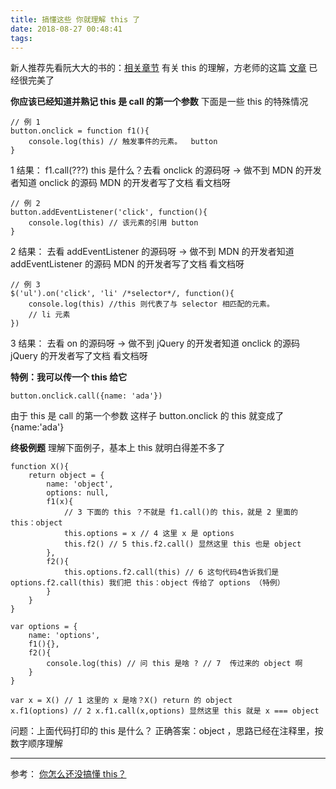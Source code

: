 ```yaml
---
title: 搞懂这些 你就理解 this 了
date: 2018-08-27 00:48:41
tags:
---
```

新人推荐先看阮大大的书的：[相关章节](https://wangdoc.com/javascript/oop/this.html#%E6%B6%B5%E4%B9%89)
有关 this 的理解，方老师的这篇 [文章](https://zhuanlan.zhihu.com/p/23804247) 已经很完美了

**你应该已经知道并熟记 this 是 call 的第一个参数**
下面是一些 this 的特殊情况
```
// 例 1
button.onclick = function f1(){
    console.log(this) // 触发事件的元素。  button
}
```
1 结果：
f1.call(???)
this 是什么？去看 onclick 的源码呀 -> 做不到
MDN 的开发者知道 onclick 的源码
MDN 的开发者写了文档
看文档呀
```
// 例 2
button.addEventListener('click', function(){
    console.log(this) // 该元素的引用 button
}
```
2 结果：
去看 addEventListener 的源码呀 -> 做不到
MDN 的开发者知道 addEventListener 的源码
MDN 的开发者写了文档
看文档呀
```
// 例 3
$('ul').on('click', 'li' /*selector*/, function(){
    console.log(this) //this 则代表了与 selector 相匹配的元素。
    // li 元素
})
```
3 结果：
去看 on 的源码呀 -> 做不到
jQuery 的开发者知道 onclick 的源码
jQuery 的开发者写了文档
看文档呀

**特例：我可以传一个 this 给它**
```
button.onclick.call({name: 'ada'})
```
由于 this 是 call 的第一个参数
这样子 button.onclick 的 this 就变成了 {name:'ada'}

**终极例题**
理解下面例子，基本上 this 就明白得差不多了
```
function X(){
    return object = {
        name: 'object',
        options: null,
        f1(x){ 
            // 3 下面的 this ？不就是 f1.call()的 this，就是 2 里面的 this：object
            this.options = x // 4 这里 x 是 options
            this.f2() // 5 this.f2.call() 显然这里 this 也是 object
        },
        f2(){
            this.options.f2.call(this) // 6 这句代码4告诉我们是 options.f2.call(this) 我们把 this：object 传给了 options （特例）
        }
    }
}

var options = {
    name: 'options',
    f1(){},
    f2(){
        console.log(this) // 问 this 是啥 ? // 7  传过来的 object 啊
    }
}

var x = X() // 1 这里的 x 是啥？X() return 的 object
x.f1(options) // 2 x.f1.call(x,options) 显然这里 this 就是 x === object
```
问题：上面代码打印的 this 是什么？
正确答案：object ，思路已经在注释里，按数字顺序理解

---

参考：
[你怎么还没搞懂 this？](https://zhuanlan.zhihu.com/p/25991271)